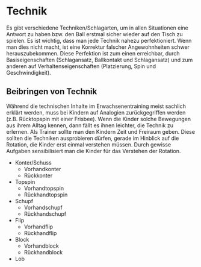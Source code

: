 # Technik

Es gibt verschiedene Techniken/Schlagarten, um in allen Situationen eine Antwort zu haben bzw. den Ball erstmal sicher wieder auf den Tisch zu spielen.
Es ist wichtig, dass man jede Technik nahezu perfektioniert. Wenn man dies nicht macht, ist eine Korrektur falscher Angewohnheiten schwer herauszubekommen.
Diese Perfektion ist zum einen erreichbar, durch Basiseigenschaften (Schlagansatz, Ballkontakt und Schlagansatz) und zum anderen auf Verhaltenseigenschaften (Platzierung, Spin und Geschwindigkeit).

## Beibringen von Technik
Während die technischen Inhalte im Erwachsenentraining meist sachlich erklärt werden, muss bei Kindern auf Analogien zurückgegriffen werden (z.B. Rücktopspin mit einer Frisbee). Wenn die Kinder solche Bewegungen aus ihrem Alltag kennen, dann fällt es ihnen leichter, die Technik zu erlernen.
Als Trainer sollte man den Kindern Zeit und Freiraum geben. Diese sollten die Techniken ausprobieren dürfen, gerade im Hinblick auf die Rotation, die Kinder erst einmal verstehen müssen. Durch gewisse Aufgaben sensibilisiert man die Kinder für das Verstehen der Rotation.

- Konter/Schuss
  - Vorhandkonter
  - Rückkonter
- Topspin
  - Vorhandtopspin
  - Rückhandtopspin
- Schupf
  - Vorhandschupf
  - Rückhandschupf
- Flip
  - Vorhandflip
  - Rückhandflip
- Block
  - Vorhandblock
  - Rückhandblock
- Lob   
